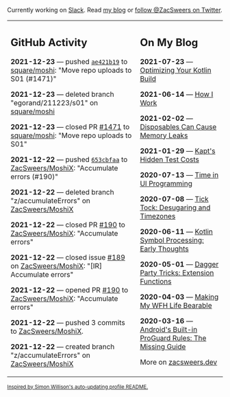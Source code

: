 Currently working on [Slack](https://slack.com/). Read [my blog](https://zacsweers.dev/) or [follow @ZacSweers on Twitter](https://twitter.com/ZacSweers).

<table><tr><td valign="top" width="60%">

## GitHub Activity
<!-- githubActivity starts -->
**2021-12-23** — pushed [`ae421b19`](https://github.com/square/moshi/commit/ae421b190958e33e43fe746abc75386f6de646a2) to [square/moshi](https://api.github.com/repos/square/moshi): "Move repo uploads to S01 (#1471)"

**2021-12-23** — deleted branch "egorand/211223/s01" on [square/moshi](https://api.github.com/repos/square/moshi)

**2021-12-23** — closed PR [#1471](https://api.github.com/repos/square/moshi/pulls/1471) to [square/moshi](https://api.github.com/repos/square/moshi): "Move repo uploads to S01"

**2021-12-22** — pushed [`653cbfaa`](https://github.com/ZacSweers/MoshiX/commit/653cbfaa2ea5161b913d504b9cd161148b0ac156) to [ZacSweers/MoshiX](https://api.github.com/repos/ZacSweers/MoshiX): "Accumulate errors (#190)"

**2021-12-22** — deleted branch "z/accumulateErrors" on [ZacSweers/MoshiX](https://api.github.com/repos/ZacSweers/MoshiX)

**2021-12-22** — closed PR [#190](https://api.github.com/repos/ZacSweers/MoshiX/pulls/190) to [ZacSweers/MoshiX](https://api.github.com/repos/ZacSweers/MoshiX): "Accumulate errors"

**2021-12-22** — closed issue [#189](https://api.github.com/repos/ZacSweers/MoshiX/issues/189) on [ZacSweers/MoshiX](https://api.github.com/repos/ZacSweers/MoshiX): "[IR] Accumulate errors"

**2021-12-22** — opened PR [#190](https://api.github.com/repos/ZacSweers/MoshiX/pulls/190) to [ZacSweers/MoshiX](https://api.github.com/repos/ZacSweers/MoshiX): "Accumulate errors"

**2021-12-22** — pushed 3 commits to [ZacSweers/MoshiX](https://api.github.com/repos/ZacSweers/MoshiX).

**2021-12-22** — created branch "z/accumulateErrors" on [ZacSweers/MoshiX](https://api.github.com/repos/ZacSweers/MoshiX)
<!-- githubActivity ends -->
</td><td valign="top" width="40%">

## On My Blog
<!-- blog starts -->
**2021-07-23** — [Optimizing Your Kotlin Build](https://www.zacsweers.dev/optimizing-your-kotlin-build/)

**2021-06-14** — [How I Work](https://www.zacsweers.dev/how-i-work/)

**2021-02-02** — [Disposables Can Cause Memory Leaks](https://www.zacsweers.dev/disposables-can-cause-memory-leaks/)

**2021-01-29** — [Kapt's Hidden Test Costs](https://www.zacsweers.dev/kapts-hidden-test-costs/)

**2020-07-13** — [Time in UI Programming](https://www.zacsweers.dev/time-in-ui/)

**2020-07-08** — [Tick Tock: Desugaring and Timezones](https://www.zacsweers.dev/ticktock-desugaring-timezones/)

**2020-06-11** — [Kotlin Symbol Processing: Early Thoughts](https://www.zacsweers.dev/kotlin-symbol-processor-early-thoughts/)

**2020-05-01** — [Dagger Party Tricks: Extension Functions](https://www.zacsweers.dev/dagger-party-tricks-extension-functions/)

**2020-04-03** — [Making My WFH Life Bearable](https://www.zacsweers.dev/making-wfh-life-bearable/)

**2020-03-16** — [Android's Built-in ProGuard Rules: The Missing Guide](https://www.zacsweers.dev/android-proguard-rules/)
<!-- blog ends -->
More on [zacsweers.dev](https://zacsweers.dev/)
</td></tr></table>

<sub><a href="https://simonwillison.net/2020/Jul/10/self-updating-profile-readme/">Inspired by Simon Willison's auto-updating profile README.</a></sub>